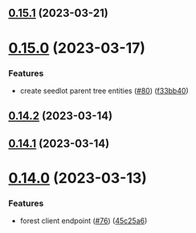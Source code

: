 ## [0.15.1](https://github.com/bcgov/nr-spar-backend/compare/v0.15.0...v0.15.1) (2023-03-21)



# [0.15.0](https://github.com/bcgov/nr-spar-backend/compare/v0.14.2...v0.15.0) (2023-03-17)


### Features

* create seedlot parent tree entities ([#80](https://github.com/bcgov/nr-spar-backend/issues/80)) ([f33bb40](https://github.com/bcgov/nr-spar-backend/commit/f33bb40a16bdc83cfa578f86ea4b7ed2e58d0e65))



## [0.14.2](https://github.com/bcgov/nr-spar-backend/compare/v0.14.1...v0.14.2) (2023-03-14)



## [0.14.1](https://github.com/bcgov/nr-spar-backend/compare/v0.14.0...v0.14.1) (2023-03-14)



# [0.14.0](https://github.com/bcgov/nr-spar-backend/compare/v0.13.0...v0.14.0) (2023-03-13)


### Features

* forest client endpoint ([#76](https://github.com/bcgov/nr-spar-backend/issues/76)) ([45c25a6](https://github.com/bcgov/nr-spar-backend/commit/45c25a60b818332776369ba4d204f22b820f5314))



